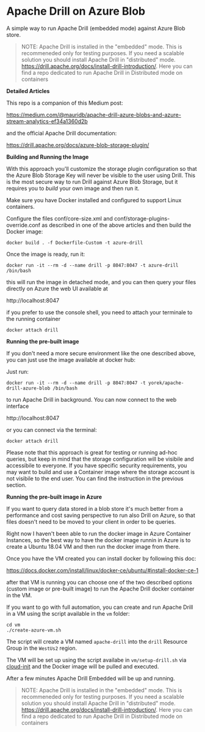 # Apache Drill on Azure Blob

A simple way to run Apache Drill (embedded mode) against Azure Blob store. 

> NOTE: Apache Drill is installed in the "embedded" mode. This is recommeneded only for testing purposes. If you need a scalable solution you should install Apache Drill in "distributed" mode. https://drill.apache.org/docs/install-drill-introduction/. Here you can find a repo dedicated to run Apache Drill in Distributed mode on containers

**Detailed Articles** 

This repo is a companion of this Medium post: 

https://medium.com/@mauridb/apache-drill-azure-blobs-and-azure-stream-analytics-ef34a1360d2b

and the official Apache Drill documentation:

https://drill.apache.org/docs/azure-blob-storage-plugin/

**Building and Running the Image**

With this approach you'll customize the storage plugin configuration so that the Azure Blob Storage Key will never be visible to the user using Drill. This is the most secure way to run Drill against Azure Blob Storage, but it requires you to *build* your own image and then run it.

Make sure you have Docker installed and configured to support Linux containers.

Configure the files conf/core-size.xml and conf/storage-plugins-override.conf as described in one of the above articles and then build the Docker image:

    docker build . -f Dockerfile-Custom -t azure-drill

Once the image is ready, run it:

    docker run -it --rm -d --name drill -p 8047:8047 -t azure-drill /bin/bash    

this will run the image in detached mode, and you can then query your files directly on Azure the web UI available at 

http://localhost:8047

if you prefer to use the console shell, you need to attach your terminale to the running container

    docker attach drill

**Running the pre-built image**

If you don't need a more secure environment like the one described above, you can just use the image available at docker hub:

Just run:

    docker run -it --rm -d --name drill -p 8047:8047 -t yorek/apache-drill-azure-blob /bin/bash

to run Apache Drill in background. You can now connect to the web interface 

http://localhost:8047

or you can connect via the terminal:

    docker attach drill

Please note that this approach is great for testing or running ad-hoc queries, but keep in mind that the storage configuration will be visibile and accessibile to everyone. If you have specific security requirements, you may want to build and use a Container image where the storage account is not visibile to the end user. You can find the instruction in the previous section.

**Running the pre-built image in Azure**

If you want to query data stored in a blob store it's much better from a performance and cost saving perspective to run also Drill on Azure, so that files doesn't need to be moved to your client in order to be queries.

Right now I haven't been able to run the docker image in Azure Container Instances, so the best way to have the docker image runnin in Azure is to create a Ubuntu 18.04 VM and then run the docker image from there.

Once you have the VM created you can install docker by following this doc:

https://docs.docker.com/install/linux/docker-ce/ubuntu/#install-docker-ce-1

after that VM is running you can choose one of the two described options (custom image or pre-built image) to run the Apache Drill docker container in the VM.

If you want to go with full automation, you can create and run Apache Drill in a VM using the script available in the `vm` folder:

    cd vm
    ./create-azure-vm.sh

The script will create a VM named `apache-drill` into the `drill` Resource Group in the `WestUs2` region.

The VM will be set up using the script availabe in `vm/setup-drill.sh` via [cloud-init](https://launchpad.net/cloud-init) and the Docker image will be pulled and executed.

After a few minutes Apache Drill Embedded will be up and running.

> NOTE: Apache Drill is installed in the "embedded" mode. This is recommeneded only for testing purposes. If you need a scalable solution you should install Apache Drill in "distributed" mode. https://drill.apache.org/docs/install-drill-introduction/. Here you can find a repo dedicated to run Apache Drill in Distributed mode on containers
